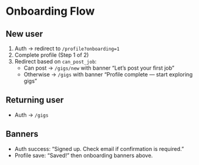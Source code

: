# Onboarding Flow

## New user
1. Auth → redirect to `/profile?onboarding=1`
2. Complete profile (Step 1 of 2)
3. Redirect based on `can_post_job`:
   - Can post → `/gigs/new` with banner “Let’s post your first job”
   - Otherwise → `/gigs` with banner “Profile complete — start exploring gigs”

## Returning user
- Auth → `/gigs`

## Banners
- Auth success: “Signed up. Check email if confirmation is required.”
- Profile save: “Saved!” then onboarding banners above.
